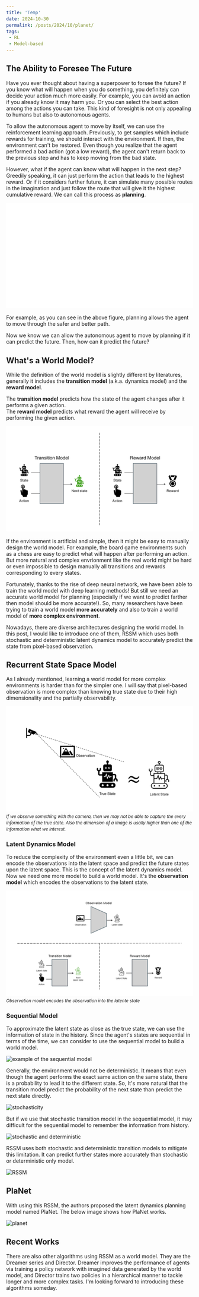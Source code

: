 ```yaml
---
title: 'Temp'
date: 2024-10-30
permalink: /posts/2024/10/planet/
tags:
 - RL
 - Model-based
---
```


## The Ability to Foresee The Future
Have you ever thought about having a superpower to forsee the future? If you know what will happen when you do something,  you definitely can decide your action much more easily. For example, you can avoid an action if you already know it may harm you. Or you can select the best action among the actions you can take. This kind of foresight is not only appealing to humans but also to autonomous agents.

To allow the autonomous agent to move by itself, we can use the reinforcement learning approach. Previously, to get samples which include rewards for training, we should interact with the environment. If then, the environment can't be restored. Even though you realize that the agent performed a bad action (got a low reward), the agent can't return back to the previous step and has to keep moving from the bad state.

However, what if the agent can know what will happen in the next step? Greedily speaking, it can just perform the action that leads to the highest reward. Or if it considers further future, it can simulate many possible routes in the imagination and just follow the route that will give it the highest cumulative reward. We can call this process as **planning**.

![Planning process](/images/planet_planning.gif)

For example, as you can see in the above figure, planning allows the agent to move through the safer and better path.

Now we know we can allow the autonomous agent to move by planning if it can predict the future. Then, how can it predict the future?

## What's a World Model?
While the definition of the world model is slightly different by literatures, generally it includes the **transition model** (a.k.a. dynamics model) and the **reward model**. 

The **transition model** predicts how the state of the agent changes after it performs a given action.   
The **reward model** predicts what reward the agent will receive by performing the given action.

![Figure explaining worldmodel](/images/planet_worldmodel.png)

If the environment is artificial and simple, then it might be easy to manually design the world model. For example, the board game environments such as a chess are easy to predict what will happen after performing an action. But more natural and complex envrionment like the real world might be hard or even impossible to design manually all transitions and rewards corresponding to every states. 

Fortunately, thanks to the rise of deep neural network, we have been able to train the world model with deep learning methods! But still we need an accurate world model for planning (especially if we want to predict farther then model should be more accurate!). So, many researchers have been trying to train a world model **more accurately** and also to train a world model of **more complex environment**.

Nowadays, there are diverse architectures designing the world model. In this post, I would like to introduce one of them, RSSM which uses both stochastic and deterministic latent dynamics model to accurately predict the state from pixel-based observation.

## Recurrent State Space Model

As I already mentioned, learning a world model for more complex environments is harder than for the simpler one. I will say that pixel-based observation is more complex than knowing true state due to their high dimensionality and the partially observability.

![state and pixel observation](/images/planet_observation_and_state.png)
*<small>If we observe something with the camera, then we may not be able to capture the every information of the true state. Also the dimension of a image is usally higher than one of the information what we interest.</small>*

### Latent Dynamics Model

To reduce the complexity of the environment even a little bit, we can encode the observations into the latent space and predict the future states upon the latent space. This is the concept of the latent dynamics model. Now we need one more model to build a world model. It's the **observation model** which encodes the observations to the latent state.

![observatoin model](/images/planet_observation_model.png)
*<small>Observation model encodes the observation into the latente state</small>*
### Sequential Model

To approximate the latent state as close as the true state, we can use the information of state in the history. Since the agent's states are sequential in terms of the time, we can consider to use the sequential model to build a world model. 

![example of the sequential model]()

Generally, the environment would not be deterministic. It means that even though the agent performs the exact same action on the same state, there is a probability to lead it to the different state. So, It's more natural that the transition model predict the probability of the next state than predict the next state directly.

![stochasticity]()

But if we use that stochastic transition model in the sequential model, it may difficult for the sequential model to remember the information from history.

![stochastic and deterministic]()

RSSM uses both stochastic and deterministic transition models to mitigate this limitation. It can predict further states more accurately than stochastic or deterministic only model.

![RSSM]()



## PlaNet

With using this RSSM, the authors proposed the latent dynamics planning model named PlaNet. The below image shows how PlaNet works.

![planet]()

## Recent Works
There are also other algorithms using RSSM as a world model. They are the Dreamer series and Director. Dreamer improves the performance of agents via training a policy network with imagined data generated by the world model, and Director trains two policies in a hierarchical manner to tackle longer and more complex tasks. I'm looking forward to introducing these algorithms someday.

<!-- <h2 style="display:inline-block">Block</h2> that's right

<details>
<summary><h2 style="display:inline-block"> Why do we need planning?</h2> </summary>


</details> -->

